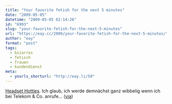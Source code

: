 ```yaml
---
title: "Your favorite fetish for the next 5 minutes"
date: "2009-05-05"
datetime: "2009-05-05 02:14:26"
id: "6993"
slug: "your-favorite-fetish-for-the-next-5-minutes"
url: "https://eay.cc/2009/your-favorite-fetish-for-the-next-5-minutes/"
author: "eay"
format: "post"
tags:
  - bizarres
  - fetisch
  - frauen
  - kundendienst
meta:
  - yourls_shorturl: "http://eay.li/50"
---
```


[Headset Hotties](http://www.headsethotties.com/). Ich glaub, ich werde demnächst ganz wibbelig wenn ich bei Telekom & Co. anrufe... ([via](http://www.mindsdelight.de/linktipp/ganz-tolle-blogs-mit-bildern-teil-2/))
